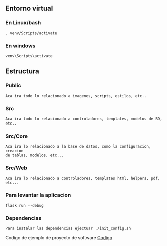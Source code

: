 ## Entorno virtual

### En Linux/bash

    . venv/Scripts/activate

### En windows

    venv\Scripts\activate

## Estructura

### Public

    Aca ira todo lo relacionado a imagenes, scripts, estilos, etc..

### Src

    Aca ira todo lo relacionado a controladores, templates, modelos de BD, etc..

### Src/Core

    Aca ira lo relacionado a la base de datos, como la configuracion, creacion
    de tablas, modelos, etc...

### Src/Web

    Aca ira lo relacionado a controladores, templates html, helpers, pdf, etc...

### Para levantar la aplicacion

    flask run --debug

### Dependencias

    Para instalar las dependencias ejectuar ./init_config.sh

Codigo de ejemplo de proyecto de software [Codigo](https://github.com/mtrotta98/Club-Villa-Elisa)